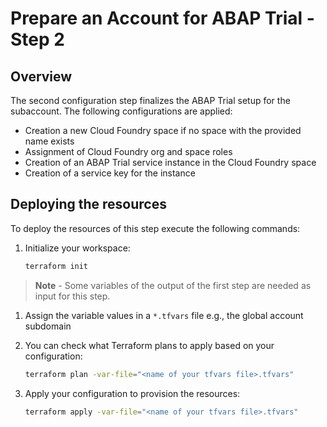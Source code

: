 # Prepare an Account for ABAP Trial - Step 2

## Overview

The second configuration step finalizes the ABAP Trial setup for the subaccount. The following configurations are applied:
- Creation a new Cloud Foundry space if no space with the provided name exists
- Assignment of Cloud Foundry org and space roles
- Creation of an ABAP Trial service instance in the Cloud Foundry space
- Creation of a service key for the instance

## Deploying the resources

To deploy the resources of this step execute the following commands:

1. Initialize your workspace:

   ```bash
   terraform init
   ```

> **Note** - Some variables of the output of the first step are needed as input for this step.

1. Assign the variable values in a `*.tfvars` file e.g., the global account subdomain

1. You can check what Terraform plans to apply based on your configuration:

   ```bash
   terraform plan -var-file="<name of your tfvars file>.tfvars" 
   ```

1. Apply your configuration to provision the resources:

   ```bash
   terraform apply -var-file="<name of your tfvars file>.tfvars"
   ```
